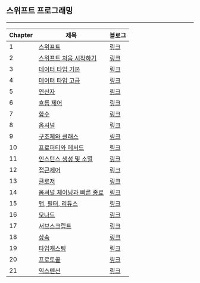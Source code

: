 ## 스위프트 프로그래밍

------



| Chapter | 제목                                                         | 블로그                                                  |
| ------- | ------------------------------------------------------------ | ------------------------------------------------------- |
| 1       | [스위프트](https://github.com/One-Two-Min/WD26-Tech/blob/main/SWIFT/Basic/1%EC%9E%A5%20-%20%EC%8A%A4%EC%9C%84%ED%94%84%ED%8A%B8.md) | [링크](https://one10004.tistory.com/31?category=937499) |
| 2       | [스위프트 처음 시작하기](https://github.com/One-Two-Min/WD26-Tech/blob/main/SWIFT/Basic/2%EC%9E%A5%20-%20%EC%8A%A4%EC%9C%84%ED%94%84%ED%8A%B8%20%EC%B2%98%EC%9D%8C%20%EC%8B%9C%EC%9E%91%ED%95%98%EA%B8%B0.md) | [링크](https://one10004.tistory.com/32?category=937499) |
| 3       | [데이터 타입 기본](https://github.com/One-Two-Min/WD26-Tech/blob/main/SWIFT/Basic/3%EC%9E%A5%20-%20%EB%8D%B0%EC%9D%B4%ED%84%B0%20%ED%83%80%EC%9E%85%20%EA%B8%B0%EB%B3%B8.md) | [링크](https://one10004.tistory.com/33?category=937499) |
| 4       | [데이터 타입 고급](https://github.com/One-Two-Min/WD26-Tech/blob/main/SWIFT/Basic/4%EC%9E%A5%20-%20%EB%8D%B0%EC%9D%B4%ED%84%B0%20%ED%83%80%EC%9E%85%20%EA%B3%A0%EA%B8%89.md) | [링크](https://one10004.tistory.com/34?category=937499) |
| 5       | [연산자](https://github.com/One-Two-Min/WD26-Tech/blob/main/SWIFT/Basic/5%EC%9E%A5%20-%20%EC%97%B0%EC%82%B0%EC%9E%90.md) | [링크](https://one10004.tistory.com/35?category=937499) |
| 6       | [흐름 제어](https://github.com/One-Two-Min/WD26-Tech/blob/main/SWIFT/Basic/6%EC%9E%A5%20-%20%ED%9D%90%EB%A6%84%EC%A0%9C%EC%96%B4.md) | [링크](https://one10004.tistory.com/36?category=937499) |
| 7       | [함수](https://github.com/One-Two-Min/WD26-Tech/blob/main/SWIFT/Basic/7%EC%9E%A5%20-%20%ED%95%A8%EC%88%98.md) | [링크](https://one10004.tistory.com/37?category=937499) |
| 8       | [옵셔널](https://github.com/One-Two-Min/WD26-Tech/blob/main/SWIFT/Basic/8%EC%9E%A5%20-%20%EC%98%B5%EC%85%94%EB%84%90.md) | [링크](https://one10004.tistory.com/38?category=937499) |
| 9       | [구조체와 클래스](https://github.com/One-Two-Min/WD26-Tech/blob/main/SWIFT/Basic/9%EC%9E%A5%20-%20%EA%B5%AC%EC%A1%B0%EC%B2%B4%EC%99%80%20%ED%81%B4%EB%9E%98%EC%8A%A4.md) | [링크](https://one10004.tistory.com/39?category=937499) |
| 10      | [프로퍼티와 메서드](https://github.com/One-Two-Min/WD26-Tech/blob/main/SWIFT/Basic/10%EC%9E%A5%20-%20%ED%94%84%EB%A1%9C%ED%8D%BC%ED%8B%B0%EC%99%80%20%EB%A9%94%EC%84%9C%EB%93%9C.md) | [링크](https://one10004.tistory.com/40?category=937499) |
| 11      | [인스턴스 생성 및 소멸](https://github.com/One-Two-Min/WD26-Tech/blob/main/SWIFT/Basic/11%EC%9E%A5%20-%20%EC%9D%B8%EC%8A%A4%ED%84%B4%EC%8A%A4%20%EC%83%9D%EC%84%B1%20%EB%B0%8F%20%EC%86%8C%EB%A9%B8.md) | [링크](https://one10004.tistory.com/41?category=937499) |
| 12      | [접근제어](https://github.com/One-Two-Min/WD26-Tech/blob/main/SWIFT/Basic/12%EC%9E%A5%20-%20%EC%A0%91%EA%B7%BC%EC%A0%9C%EC%96%B4.md) | [링크](https://one10004.tistory.com/42?category=937499) |
| 13      | [클로저](https://github.com/One-Two-Min/WD26-Tech/blob/main/SWIFT/Basic/13%EC%9E%A5%20-%20%ED%81%B4%EB%A1%9C%EC%A0%80.md) | [링크](https://one10004.tistory.com/43)                 |
| 14      | [옵셔널 체이닝과 빠른 종료](https://github.com/One-Two-Min/WD26-Tech/blob/main/SWIFT/Basic/14%EC%9E%A5%20-%20%EC%98%B5%EC%85%94%EB%84%90%20%EC%B2%B4%EC%9D%B4%EB%8B%9D%EA%B3%BC%20%EB%B9%A0%EB%A5%B8%20%EC%A2%85%EB%A3%8C.md) | [링크](https://one10004.tistory.com/44?category=937499) |
| 15      | [맵, 필터, 리듀스](https://github.com/One-Two-Min/WD26-Tech/blob/main/SWIFT/Basic/15%EC%9E%A5%20-%20%EB%A7%B5%2C%20%ED%95%84%ED%84%B0%2C%20%EB%A6%AC%EB%93%80%EC%8A%A4.md) | [링크](https://one10004.tistory.com/45?category=937499) |
| 16      | [모나드](https://github.com/One-Two-Min/WD26-Tech/blob/main/SWIFT/Basic/16%EC%9E%A5%20-%20%EB%AA%A8%EB%82%98%EB%93%9C.md) | [링크](https://one10004.tistory.com/46)                 |
| 17      | [서브스크립트](https://github.com/One-Two-Min/WD26-Tech/blob/main/SWIFT/Basic/17%EC%9E%A5%20-%20%EC%84%9C%EB%B8%8C%EC%8A%A4%ED%81%AC%EB%A6%BD%ED%8A%B8.md) | [링크](https://one10004.tistory.com/47?category=937499) |
| 18      | [상속](https://github.com/One-Two-Min/WD26-Tech/blob/main/SWIFT/Basic/18%EC%9E%A5%20-%20%EC%83%81%EC%86%8D.md) | [링크](https://one10004.tistory.com/48?category=937499) |
| 19      | [타입캐스팅](https://github.com/One-Two-Min/WD26-Tech/blob/main/SWIFT/Basic/19%EC%9E%A5%20-%20%ED%83%80%EC%9E%85%EC%BA%90%EC%8A%A4%ED%8C%85.md) | [링크](https://one10004.tistory.com/56)                 |
| 20      | [프로토콜](https://github.com/One-Two-Min/WD26-Tech/blob/main/SWIFT/Basic/20%EC%9E%A5%20-%20%ED%94%84%EB%A1%9C%ED%86%A0%EC%BD%9C.md) | [링크](https://one10004.tistory.com/57)                 |
| 21      | [익스텐션](https://github.com/One-Two-Min/WD26-Tech/blob/main/SWIFT/Basic/21%EC%9E%A5%20-%20%EC%9D%B5%EC%8A%A4%ED%85%90%EC%85%98.md) | [링크](https://one10004.tistory.com/58)                 |

